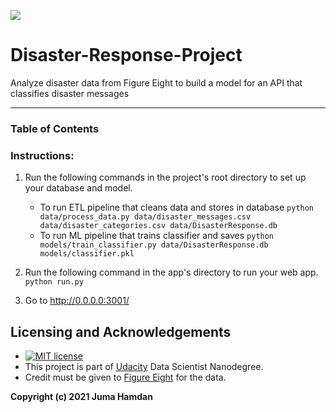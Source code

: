 ![](https://forthebadge.com/images/badges/made-with-python.svg)

# Disaster-Response-Project
Analyze disaster data from Figure Eight to build a model for an API that classifies disaster messages

-----------
### Table of Contents

### Instructions:
1. Run the following commands in the project's root directory to set up your database and model.

    - To run ETL pipeline that cleans data and stores in database
        `python data/process_data.py data/disaster_messages.csv data/disaster_categories.csv data/DisasterResponse.db`
    - To run ML pipeline that trains classifier and saves
        `python models/train_classifier.py data/DisasterResponse.db models/classifier.pkl`

2. Run the following command in the app's directory to run your web app.
    `python run.py`

3. Go to http://0.0.0.0:3001/

## Licensing and Acknowledgements

* [![MIT license](http://img.shields.io/badge/license-MIT-brightgreen.svg)](http://opensource.org/licenses/MIT)
* This project is part of [Udacity](https://www.udacity.com/) Data Scientist Nanodegree. 
* Credit must be given to [Figure Eight](https://www.figure-eight.com/?ref=Welcome.AI) for the data. 


**Copyright (c) 2021 Juma Hamdan**